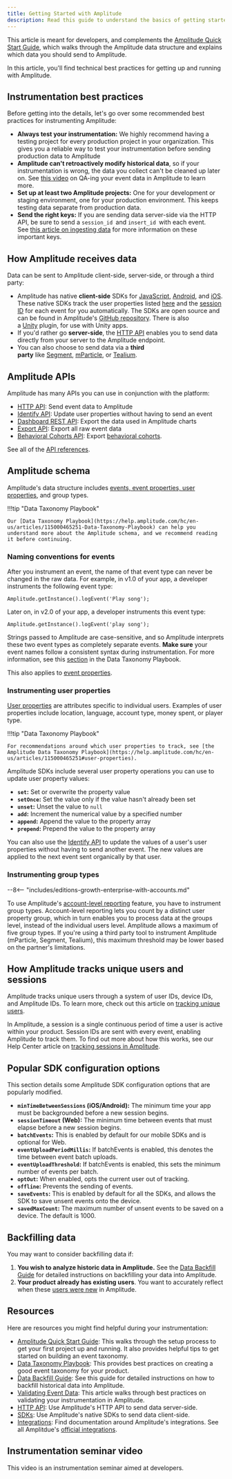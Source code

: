 ```yaml
---
title: Getting Started with Amplitude
description: Read this guide to understand the basics of getting started with Amplitude instrumentation.
---
```


This article is meant for developers, and complements the [Amplitude Quick Start Guide](https://help.amplitude.com/hc/en-us/sections/201146908-Amplitude-Quick-Start-Guide), which walks through the Amplitude data structure and explains which data you should send to Amplitude.

In this article, you'll find technical best practices for getting up and running with Amplitude.

## Instrumentation best practices

Before getting into the details, let's go over some recommended best practices for instrumenting Amplitude:

- **Always test your instrumentation:** We highly recommend having a testing project for every production project in your organization. This gives you a reliable way to test your instrumentation before sending production data to Amplitude
- **Amplitude can't retroactively modify historical data**, so if your instrumentation is wrong, the data you collect can't be cleaned up later on. See [this video](https://help.amplitude.com/hc/en-us/articles/115001574688-How-to-Validate-Your-Event-Data-in-Amplitude) on QA-ing your event data in Amplitude to learn more. 
- **Set up at least two Amplitude projects:** One for your development or staging environment, one for your production environment. This keeps testing data separate from production data. 
- **Send the right keys:** If you are sending data server-side via the HTTP API, be sure to send a `session_id `and `insert_id `with each event. See [this article on ingesting data](https://help.amplitude.com/hc/en-us/articles/204771828#optional-keys) for more information on these important keys.

## How Amplitude receives data

Data can be sent to Amplitude client-side, server-side, or through a third party:

- Amplitude has native **client-side** SDKs for [JavaScript](https://help.amplitude.com/hc/en-us/articles/115001361248), [Android](https://help.amplitude.com/hc/en-us/articles/115002935588-Android-SDK-Installation), and [iOS](https://help.amplitude.com/hc/en-us/articles/115002278527-iOS-SDK-Installation). These native SDKs track the user properties listed [here](https://help.amplitude.com/hc/en-us/articles/215562387-Appendix-Amplitude-User-Property-Definitions) and the [session ID](https://help.amplitude.com/hc/en-us/articles/115002323627#session-id) for each event for you automatically. The SDKs are open source and can be found in Amplitude's [GitHub repository](https://github.com/amplitude).
    There is also a [Unity](https://help.amplitude.com/hc/en-us/articles/115002991968-Unity-Plugin-Installation) plugin, for use with Unity apps.
- If you'd rather go **server-side**, the [HTTP API](../analytics/apis/http-v2-api) enables you to send data directly from your server to the Amplitude endpoint.
- You can also choose to send data via a **third party** like [Segment](https://segment.com/), [mParticle](https://www.mparticle.com/), or [Tealium](https://tealium.com/). 

## Amplitude APIs

Amplitude has many APIs you can use in conjunction with the platform:

- [HTTP API](../analytics/apis/http-v2-api): Send event data to Amplitude
- [Identify API](../analytics/apis/identify-api): Update user properties without having to send an event
- [Dashboard REST API](../analytics/apis/dashboard-rest-api): Export the data used in Amplitude charts
- [Export API](../analytics/apis/export-api): Export all raw event data
- [Behavioral Cohorts API](../analytics/apis/behavioral-cohorts-api): Export [behavioral cohorts](https://help.amplitude.com/hc/en-us/articles/231881448-Amplitude-2-0-Behavioral-Cohorts). 

See all of the [API references](../analytics/#api-references). 

## Amplitude schema

Amplitude's data structure includes [events, event properties, user properties](https://help.amplitude.com/hc/en-us/articles/360047138392), and group types. 

!!!tip "Data Taxonomy Playbook"

    Our [Data Taxonomy Playbook](https://help.amplitude.com/hc/en-us/articles/115000465251-Data-Taxonomy-Playbook) can help you understand more about the Amplitude schema, and we recommend reading it before continuing. 

### Naming conventions for events

After you instrument an event, the name of that event type can never be changed in the raw data. For example, in v1.0 of your app, a developer instruments the following event type:

`Amplitude.getInstance().logEvent('Play song');`

Later on, in v2.0 of your app, a developer instruments this event type:

`Amplitude.getInstance().logEvent('play song');`

Strings passed to Amplitude are case-sensitive, and so Amplitude interprets these two event types as completely separate events. **Make sure** your event names follow a consistent syntax during instrumentation. For more information, see this [section](https://help.amplitude.com/hc/en-us/articles/115000465251#how-should-i-name-my-events) in the Data Taxonomy Playbook.

This also applies to [event properties](https://help.amplitude.com/hc/en-us/articles/115000465251#event-properties).

### Instrumenting user properties

[User properties](https://help.amplitude.com/hc/en-us/articles/115002380567) are attributes specific to individual users. Examples of user properties include location, language, account type, money spent, or player type.

!!!tip "Data Taxonomy Playbook"

    For recommendations around which user properties to track, see [the Amplitude Data Taxonomy Playbook](https://help.amplitude.com/hc/en-us/articles/115000465251#user-properties). 

Amplitude SDKs include several user property operations you can use to update user property values:

- **`set`:** Set or overwrite the property value
- **`setOnce`:** Set the value only if the value hasn't already been set
- **`unset`:** Unset the value to `null`
- **`add`:** Increment the numerical value by a specified number
- **`append`:** Append the value to the property array
- **`prepend`:** Prepend the value to the property array

You can also use the [Identify API](../analytics/apis/identify-api) to update the values of a user's user properties without having to send another event. The new values are applied to the next event sent organically by that user. 

### Instrumenting group types

--8<-- "includes/editions-growth-enterprise-with-accounts.md"

To use Amplitude's [account-level reporting](https://help.amplitude.com/hc/en-us/articles/115001765532#account-level-reporting) feature, you have to instrument group types. Account-level reporting lets you count by a distinct user property group, which in turn enables you to process data at the groups level, instead of the individual users level. Amplitude allows a maximum of five group types. If you're using a third party tool to instrument Amplitude (mParticle, Segment, Tealium), this maximum threshold may be lower based on the partner's limitations. 

## How Amplitude tracks unique users and sessions

Amplitude tracks unique users through a system of user IDs, device IDs, and Amplitude IDs. To learn more, check out this article on [tracking unique users](https://help.amplitude.com/hc/en-us/articles/115003135607-Tracking-Unique-Users).

In Amplitude, a session is a single continuous period of time a user is active within your product. Session IDs are sent with every event, enabling Amplitude to track them. To find out more about how this works, see our Help Center article on [tracking sessions in Amplitude](https://help.amplitude.com/hc/en-us/articles/115002323627-Tracking-Sessions).

## Popular SDK configuration options

This section details some Amplitude SDK configuration options that are popularly modified.

- **`minTimeBetweenSessions` (iOS/Android):** The minimum time your app must be backgrounded before a new session begins.
- **`sessionTimeout` (Web):** The minimum time between events that must elapse before a new session begins.
- **`batchEvents`:** This is enabled by default for our mobile SDKs and is optional for Web.
- **`eventUploadPeriodMillis`:** If batchEvents is enabled, this denotes the time between event batch uploads.
- **`eventUploadThreshold`:** If batchEvents is enabled, this sets the minimum number of events per batch.
- **`optOut`:** When enabled, opts the current user out of tracking.
- **`offline`:** Prevents the sending of events.
- **`saveEvents`:** This is enabled by default for all the SDKs, and allows the SDK to save unsent events onto the device.
- **`savedMaxCount`:** The maximum number of unsent events to be saved on a device. The default is 1000. 

## Backfilling data

You may want to consider backfilling data if:

1. **You wish to analyze historic data in Amplitude.** See the [Data Backfill Guide](../analytics/data-backfill-guide) for detailed instructions on backfilling your data into Amplitude.
2. **Your product already has existing users**. You want to accurately reflect when these [users were new](https://help.amplitude.com/hc/en-us/articles/360052734691#h_01EQFSJ5YFEGM5TKTY4XS5J2DY) in Amplitude.

## Resources

Here are resources you might find helpful during your instrumentation:

- [Amplitude Quick Start Guide](https://help.amplitude.com/hc/en-us/sections/201146908-Amplitude-Quick-Start-Guide): This walks through the setup process to get your first project up and running. It also provides helpful tips to get started on building an event taxonomy.
- [Data Taxonomy Playbook](https://help.amplitude.com/hc/en-us/articles/115000465251-Data-Taxonomy-Playbook): This provides best practices on creating a good event taxonomy for your product. 
- [Data Backfill Guide](../analytics/data-backfill-guide): See this guide for detailed instructions on how to backfill historical data into Amplitude.
- [Validating Event Data](../data/debugger): This article walks through best practices on validating your instrumentation in Amplitude.
- [HTTP API](../analytics/apis/http-v2-api): Use Amplitude's HTTP API to send data server-side. 
- [SDKs](../data/sources/#sdks): Use Amplitude's native SDKs to send data client-side.
- [Integrations](https://help.amplitude.com/hc/en-us/sections/201147128-Integrations): Find documentation around Amplitude's integrations. See all Amplitdue's [official integrations](https://amplitude.com/integrations). 

## Instrumentation seminar video

This video is an instrumentation seminar aimed at developers. 

<script src="https://fast.wistia.com/embed/medias/2gktk4s3o8.jsonp" async=""></script>
<script src="https://fast.wistia.com/assets/external/E-v1.js" async=""></script>
</p>
<div class="wistia_responsive_padding" style="padding: 56.25% 0 0 0; position: relative;">
<div class="wistia_responsive_wrapper" style="height: 100%; left: 0; position: absolute; top: 0; width: 100%;">
<div class="wistia_embed wistia_async_2gktk4s3o8 videoFoam=true wysiwyg-text-align-left" style="height: 100%; width: 100%;">&nbsp;</div>
</div>
</div>
